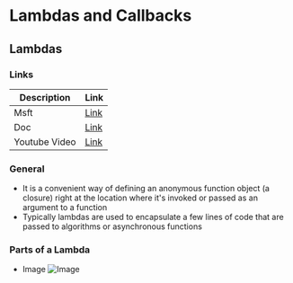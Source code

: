 # Lambdas and Callbacks

## Lambdas

### Links

| Description   | Link                                                                                                                                                              |
| ------------- | ----------------------------------------------------------------------------------------------------------------------------------------------------------------- |
| Msft          | [Link](https://learn.microsoft.com/en-us/cpp/cpp/lambda-expressions-in-cpp?view=msvc-170)                                                                         |
| Doc           | [Link](https://docs.google.com/presentation/d/1MWbu-UozNpDi2_u-tkGVqo6zRK5VTdBDSUBmCJUZuSg/edit?resourcekey=0-B-33QLc-2_gw0hx2oUHhmA#slide=id.g1c5cc391dd_2_295 ) |
| Youtube Video | [Link]( https://www.youtube.com/watch?v=zGPjSeMYFwQ&t=1413s)                                                                                                      |
  


### General
*   It is a convenient way of defining an anonymous function object (a closure) right at the location where it's invoked or passed as an argument to a function
*   Typically lambdas are used to encapsulate a few lines of code that are passed to algorithms or asynchronous functions

### Parts of a Lambda

* Image
    ![Image](https://drive.google.com/uc?id=18vW5rDCYF6NQ8z_WqOkNqg66mLFWOL0Q)
